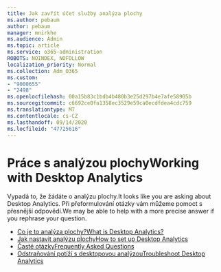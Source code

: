```yaml
---
title: Jak zavřít účet služby analýza plochy
ms.author: pebaum
author: pebaum
manager: mnirkhe
ms.audience: Admin
ms.topic: article
ms.service: o365-administration
ROBOTS: NOINDEX, NOFOLLOW
localization_priority: Normal
ms.collection: Adm_O365
ms.custom:
- "9000655"
- "2498"
ms.openlocfilehash: 00a15b83c1bdb4b480b3e25d297b4e7afe58905b
ms.sourcegitcommit: c6692ce0fa1358ec3529e59ca0ecdfdea4cdc759
ms.translationtype: MT
ms.contentlocale: cs-CZ
ms.lasthandoff: 09/14/2020
ms.locfileid: "47725616"
---
```

# <a name="working-with-desktop-analytics"></a><span data-ttu-id="7a97e-102">Práce s analýzou plochy</span><span class="sxs-lookup"><span data-stu-id="7a97e-102">Working with Desktop Analytics</span></span>

<span data-ttu-id="7a97e-103">Vypadá to, že žádáte o analýzu plochy.</span><span class="sxs-lookup"><span data-stu-id="7a97e-103">It looks like you are asking about Desktop Analytics.</span></span> <span data-ttu-id="7a97e-104">Při přeformulování otázky vám můžeme pomoct s přesnější odpovědí.</span><span class="sxs-lookup"><span data-stu-id="7a97e-104">We may be able to help with a more precise answer if you rephrase your question.</span></span>

- [<span data-ttu-id="7a97e-105">Co je to analýza plochy?</span><span class="sxs-lookup"><span data-stu-id="7a97e-105">What is Desktop Analytics?</span></span>](https://docs.microsoft.com/configmgr/desktop-analytics/overview)
- [<span data-ttu-id="7a97e-106">Jak nastavit analýzu plochy</span><span class="sxs-lookup"><span data-stu-id="7a97e-106">How to set up Desktop Analytics</span></span>](https://docs.microsoft.com/configmgr/desktop-analytics/set-up)
- [<span data-ttu-id="7a97e-107">Časté otázky</span><span class="sxs-lookup"><span data-stu-id="7a97e-107">Frequently Asked Questions</span></span>](https://docs.microsoft.com/configmgr/desktop-analytics/faq)
- [<span data-ttu-id="7a97e-108">Odstraňování potíží s desktopovou analýzou</span><span class="sxs-lookup"><span data-stu-id="7a97e-108">Troubleshoot Desktop Analytics</span></span>](https://docs.microsoft.com/configmgr/desktop-analytics/troubleshooting)